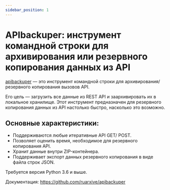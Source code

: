 ```yaml
---
sidebar_position: 1
---
```


# APIbackuper: инструмент командной строки для архивирования или резервного копирования данных из API

[apibackuper](https://github.com/ruarxive/apibackuper) — это инструмент командной строки для архивирования/ резервного копирования вызовов API.

Его цель — загрузить все данные из REST API и заархивировать их в локальное хранилище. Этот инструмент предназначен для резервного копирования данных из API настолько быстро, насколько это возможно.

## Основные характеристики:
- Поддерживаются любые итеративные API GET/ POST.
- Позволяет оценить время, необходимое для резервного копирования API.
- Хранит данные внутри ZIP-контейнера.
- Поддерживает экспорт данных резервного копирования в виде файла строк JSON.

Требуется версия Python 3.6 и выше.

Документация: https://github.com/ruarxive/apibackuper
